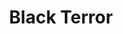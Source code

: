 --- 
title: "Black Terror"
publishdate: "2018-12-31T16:48:46+02:00"
src: "https://365manga.net/manga/black-terror"
image: "https://data.365manga.net/images/thumbnails/32651-black-terror.jpg"
description: " 'Creepy Side', is a creepy and eerie neighborhood. A series of tragedies mixed with black comedy in this town begins!"
---